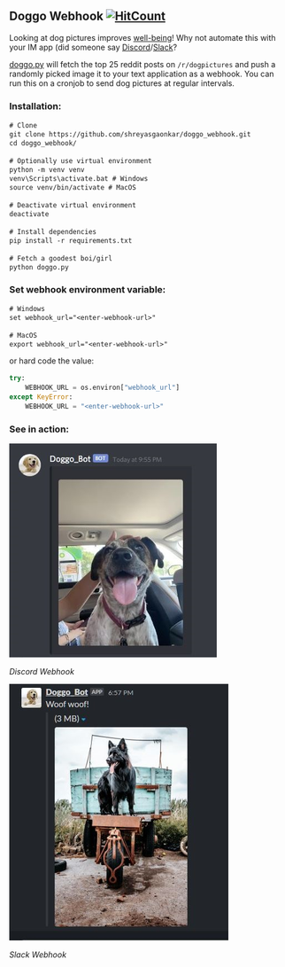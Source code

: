 ## Doggo Webhook [![HitCount](http://hits.dwyl.com/shreyasgaonkar/doggo_webhook.svg)](http://hits.dwyl.com/shreyasgaonkar/doggo_webhook)

Looking at dog pictures improves [well-being](https://www.psychologytoday.com/ie/blog/your-online-secrets/202004/looking-pictures-dogs-improves-well-being)! Why not automate this with your IM app (did someone say [Discord](https://discord.com/)/[Slack](https://slack.com/)?

[doggo.py](doggo.py) will fetch the top 25 reddit posts on ```/r/dogpictures``` and push a randomly picked image it to your text application as a webhook. You can run this on a cronjob to send dog pictures at regular intervals.

### Installation:
```Shell
# Clone
git clone https://github.com/shreyasgaonkar/doggo_webhook.git
cd doggo_webhook/

# Optionally use virtual environment
python -m venv venv
venv\Scripts\activate.bat # Windows
source venv/bin/activate # MacOS

# Deactivate virtual environment
deactivate

# Install dependencies
pip install -r requirements.txt

# Fetch a goodest boi/girl
python doggo.py
```


### Set webhook environment variable:
```Shell
# Windows
set webhook_url="<enter-webhook-url>"

# MacOS
export webhook_url="<enter-webhook-url>"
```

or hard code the value:

```Python
try:
    WEBHOOK_URL = os.environ["webhook_url"]
except KeyError:
    WEBHOOK_URL = "<enter-webhook-url>"
```

### See in action:
![Discord](img/discord.JPG)

*Discord Webhook*

![Slack](img/slack.JPG)

*Slack Webhook*

